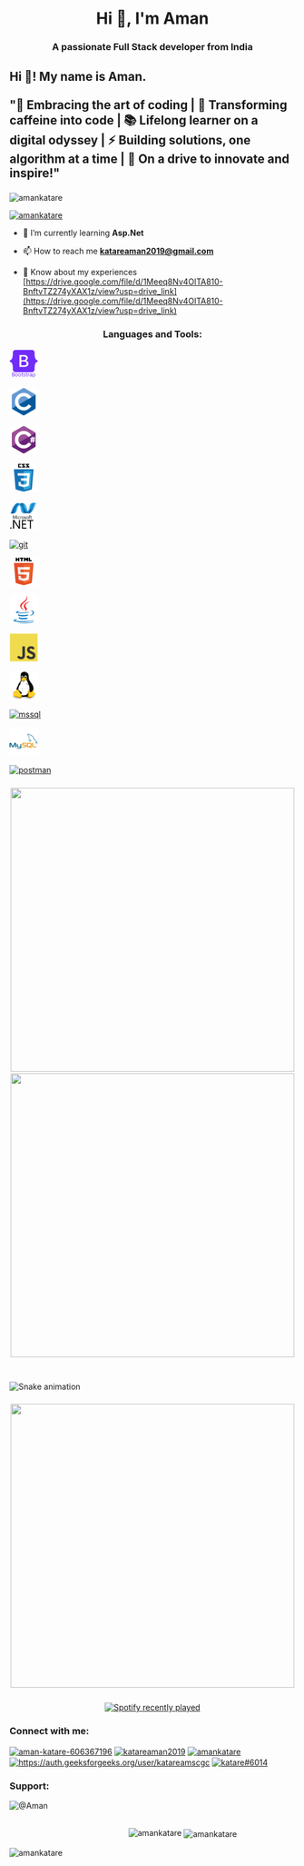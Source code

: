###

<h1 align="center">Hi 👋, I'm Aman</h1>
<h3 align="center">A passionate Full Stack developer from India</h3>


###


<h2 align="left">Hi 👋! My name is Aman.<br><br>"🔮 Embracing the art of coding | 🌟 Transforming caffeine into code | 📚 Lifelong learner on a digital odyssey | ⚡️ Building solutions, one algorithm at a time | 🚗 On a drive to innovate and inspire!"</h2>

###
<p align="left"> <img src="https://komarev.com/ghpvc/?username=amankatare&label=Profile%20views&color=0e75b6&style=flat" alt="amankatare" /> </p>

<p align="left"> <a href="https://github.com/ryo-ma/github-profile-trophy"><img src="https://github-profile-trophy.vercel.app/?username=amankatare" alt="amankatare" /></a> </p>


- 🌱 I’m currently learning **Asp.Net**

- 📫 How to reach me **katareaman2019@gmail.com**

- 📄 Know about my experiences [https://drive.google.com/file/d/1Meeq8Nv4OlTA810-BnftvTZ274yXAX1z/view?usp=drive_link](https://drive.google.com/file/d/1Meeq8Nv4OlTA810-BnftvTZ274yXAX1z/view?usp=drive_link)

<h3 align="center">Languages and Tools:</h3>
<p align="left"> <a href="https://getbootstrap.com" target="_blank" rel="noreferrer"> <img src="https://raw.githubusercontent.com/devicons/devicon/master/icons/bootstrap/bootstrap-plain-wordmark.svg" alt="bootstrap" width="50" height="50"/> </a>

  
<a href="https://www.cprogramming.com/" target="_blank" rel="noreferrer"> <img src="https://raw.githubusercontent.com/devicons/devicon/master/icons/c/c-original.svg" alt="c" width="50" height="50"/> </a>


  
<a href="https://www.w3schools.com/cs/" target="_blank" rel="noreferrer"> <img src="https://raw.githubusercontent.com/devicons/devicon/master/icons/csharp/csharp-original.svg" alt="csharp" width="50" height="50"/> </a> 



<a href="https://www.w3schools.com/css/" target="_blank" rel="noreferrer"> <img src="https://raw.githubusercontent.com/devicons/devicon/master/icons/css3/css3-original-wordmark.svg" alt="css3" width="50" height="50"/> </a> 



<a href="https://dotnet.microsoft.com/" target="_blank" rel="noreferrer"> <img src="https://raw.githubusercontent.com/devicons/devicon/master/icons/dot-net/dot-net-original-wordmark.svg" alt="dotnet" width="50" height="50"/> </a>



<a href="https://git-scm.com/" target="_blank" rel="noreferrer"> <img src="https://www.vectorlogo.zone/logos/git-scm/git-scm-icon.svg" alt="git" width="50" height="50"/> </a>



<a href="https://www.w3.org/html/" target="_blank" rel="noreferrer"> <img src="https://raw.githubusercontent.com/devicons/devicon/master/icons/html5/html5-original-wordmark.svg" alt="html5" width="50" height="50"/> </a>



<a href="https://www.java.com" target="_blank" rel="noreferrer"> <img src="https://raw.githubusercontent.com/devicons/devicon/master/icons/java/java-original.svg" alt="java" width="50" height="50"/> </a>



<a href="https://developer.mozilla.org/en-US/docs/Web/JavaScript" target="_blank" rel="noreferrer"> <img src="https://raw.githubusercontent.com/devicons/devicon/master/icons/javascript/javascript-original.svg" alt="javascript" width="50" height="50"/> </a>



<a href="https://www.linux.org/" target="_blank" rel="noreferrer"> <img src="https://raw.githubusercontent.com/devicons/devicon/master/icons/linux/linux-original.svg" alt="linux" width="50" height="50"/> </a>



<a href="https://www.microsoft.com/en-us/sql-server" target="_blank" rel="noreferrer"> <img src="https://www.svgrepo.com/show/303229/microsoft-sql-server-logo.svg" alt="mssql" width="50" height="50"/> </a>



<a href="https://www.mysql.com/" target="_blank" rel="noreferrer"> <img src="https://raw.githubusercontent.com/devicons/devicon/master/icons/mysql/mysql-original-wordmark.svg" alt="mysql" width="50" height="50"/> </a>



<a href="https://postman.com" target="_blank" rel="noreferrer"> <img src="https://www.vectorlogo.zone/logos/getpostman/getpostman-icon.svg" alt="postman" width="50" height="50"/> </a> </p>

###

<div align="center">
  <img width="500" height="500" src="https://camo.githubusercontent.com/62da68eb62b1e5f175f7d1f0191dd89a653d7908feb22d37d4a0ab07365d6791/68747470733a2f2f6d656469612e67697068792e636f6d2f6d656469612f4d3967624264396e6244724f5475314d71782f67697068792e676966"  />
</div>

<div align="center">
  <img width="500" height="500" src="https://profile-counter.glitch.me/Amankatare/count.svg?"  />
</div>

###

<br clear="both">

<img width="500" height="500" src="https://raw.githubusercontent.com/Amankatare/Amankatare/output/snake.svg" alt="Snake animation" />

###

<div align="center">
  <img width="500" height="500" src="https://visitor-badge.laobi.icu/badge?page_id=Amankatare.Amankatare&"  />
</div>

###

<div align="center">
  <a href="https://open.spotify.com/user/https://open.spotify.com/user/31kolegjxn3cc6vfxeljgwl6gohu?si=WOvl7bSYSy22pfcMR4dsQg">
    <img src="https://spotify-recently-played-readme.vercel.app/api?count=1&unique=false" alt="Spotify recently played"  />
  </a>
</div>

###
<h3 align="left">Connect with me:</h3>
<p align="left">
<a href="https://linkedin.com/in/aman-katare-606367196" target="blank"><img align="center" src="https://raw.githubusercontent.com/rahuldkjain/github-profile-readme-generator/master/src/images/icons/Social/linked-in-alt.svg" alt="aman-katare-606367196" height="30" width="40" /></a>
<a href="https://www.hackerrank.com/katareaman2019" target="blank"><img align="center" src="https://raw.githubusercontent.com/rahuldkjain/github-profile-readme-generator/master/src/images/icons/Social/hackerrank.svg" alt="katareaman2019" height="30" width="40" /></a>
<a href="https://www.leetcode.com/amankatare" target="blank"><img align="center" src="https://raw.githubusercontent.com/rahuldkjain/github-profile-readme-generator/master/src/images/icons/Social/leet-code.svg" alt="amankatare" height="30" width="40" /></a>
<a href="https://auth.geeksforgeeks.org/user/https://auth.geeksforgeeks.org/user/katareamscgc" target="blank"><img align="center" src="https://raw.githubusercontent.com/rahuldkjain/github-profile-readme-generator/master/src/images/icons/Social/geeks-for-geeks.svg" alt="https://auth.geeksforgeeks.org/user/katareamscgc" height="30" width="40" /></a>
<a href="https://discord.gg/katare#6014" target="blank"><img align="center" src="https://raw.githubusercontent.com/rahuldkjain/github-profile-readme-generator/master/src/images/icons/Social/discord.svg" alt="katare#6014" height="30" width="40" /></a>
</p>


<h3 align="left">Support:</h3>
<p><a href="https://www.buymeacoffee.com/@Aman"> <img align="left" src="https://cdn.buymeacoffee.com/buttons/v2/default-yellow.png" height="50" width="210" alt="@Aman" /></a></p><br><br>

<p><img align="left" src="https://github-readme-stats.vercel.app/api/top-langs?username=amankatare&show_icons=true&locale=en&layout=compact" alt="amankatare" /></p>

<p>&nbsp;<img align="center" src="https://github-readme-stats.vercel.app/api?username=amankatare&show_icons=true&locale=en" alt="amankatare" /></p>

<p><img align="center" src="https://github-readme-streak-stats.herokuapp.com/?user=amankatare&" alt="amankatare" /></p>

